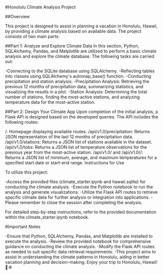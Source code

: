 #Honolulu Climate Analysis Project

##Overview

This project is designed to assist in planning a vacation in Honolulu, Hawaii, by providing a climate analysis based on available data. The project consists of two main parts:

##Part 1: Analyze and Explore Climate Data
In this section, Python, SQLAlchemy, Pandas, and Matplotlib are utilized to perform a basic climate analysis and explore the climate database. The following tasks are carried out:

-Connecting to the SQLite database using SQLAlchemy.
-Reflecting tables into classes using SQLAlchemy's automap_base() function.
-Conducting precipitation and station analysis:
-Precipitation Analysis: Retrieving the previous 12 months of precipitation data, summarizing statistics, and visualizing the results in a plot.
-Station Analysis: Determining the total number of stations, finding the most-active stations, and analyzing temperature data for the most-active station.

##Part 2: Design Your Climate App
Upon completion of the initial analysis, a Flask API is designed based on the developed queries. The API includes the following routes:

/: Homepage displaying available routes.
/api/v1.0/precipitation: Returns JSON representation of the last 12 months of precipitation data.
/api/v1.0/stations: Returns a JSON list of stations available in the dataset.
/api/v1.0/tobs: Returns a JSON list of temperature observations for the previous year from the most-active station.
/api/v1.0/<start> and /api/v1.0/<start>/<end>: Returns a JSON list of minimum, average, and maximum temperatures for a specified start date or start-end range.
Instructions for Use

To utilize this project:

-Access the provided files (climate_starter.ipynb and hawaii.sqlite) for conducting the climate analysis.
-Execute the Python notebook to run the analysis and generate visualizations.
-Utilize the Flask API routes to retrieve specific climate data for further analysis or integration into applications.
-Please remember to close the session after completing the analysis.

For detailed step-by-step instructions, refer to the provided documentation within the climate_starter.ipynb notebook.

#Important Notes

-Ensure that Python, SQLAlchemy, Pandas, and Matplotlib are installed to execute the analysis.
-Review the provided notebook for comprehensive guidance on conducting the climate analysis.
-Modify the Flask API routes as needed to suit specific data retrieval requirements.
-This project aims to assist in understanding the climate patterns in Honolulu, aiding in better vacation planning and decision-making. Enjoy your trip to Honolulu, Hawaii! 🌴☀️
